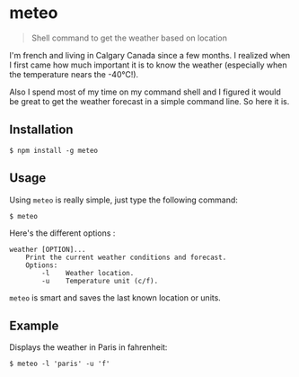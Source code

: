 meteo
=====

> Shell command to get the weather based on location


I'm french and living in Calgary Canada since a few months. I realized when I first came how much important it is to know the weather (especially when the temperature nears the -40°C!). 

Also I spend most of my time on my command shell and I figured it would be great to get the weather forecast in a simple command line. So here it is.


## Installation

    $ npm install -g meteo

## Usage

Using `meteo` is really simple, just type the following command:

    $ meteo

Here's the different options :

    weather [OPTION]...
	    Print the current weather conditions and forecast.
	    Options:
	        -l    Weather location.
	        -u    Temperature unit (c/f).

`meteo` is smart and saves the last known location or units.

## Example

Displays the weather in Paris in fahrenheit:

    $ meteo -l 'paris' -u 'f'
